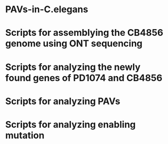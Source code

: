 # PAVs-in-C.elegans
# Scripts for assemblying the CB4856 genome using ONT sequencing
# Scripts for analyzing the newly found genes of PD1074 and CB4856
# Scripts for analyzing PAVs
# Scripts for analyzing enabling mutation
